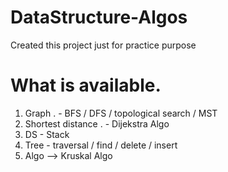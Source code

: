 # DataStructure-Algos
Created this project just for practice purpose 

# What is available.
1. Graph . - BFS / DFS / topological search  / MST 
2. Shortest distance . - Dijekstra Algo 
3. DS   - Stack 
4. Tree - traversal / find / delete / insert
5. Algo --> Kruskal Algo 
